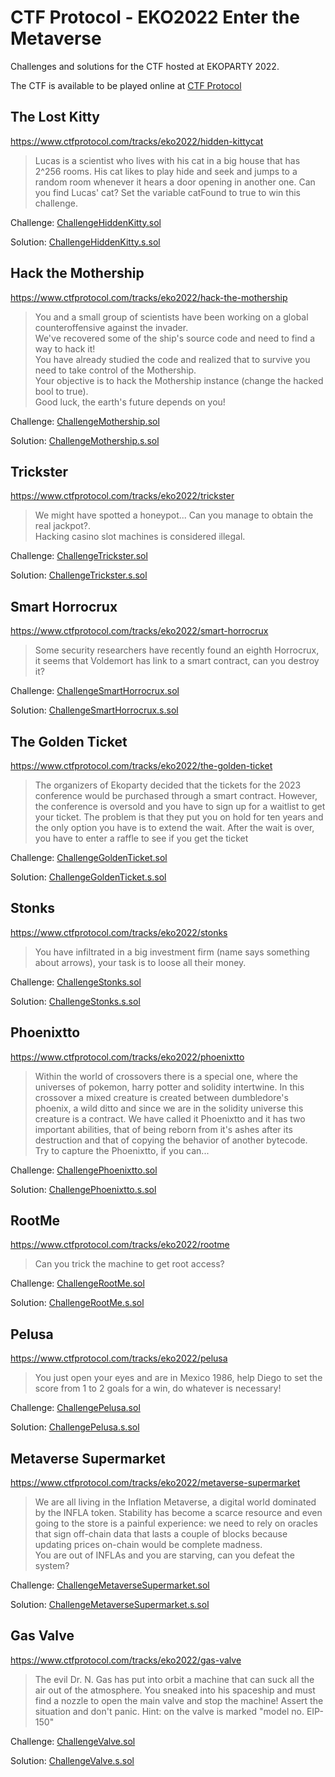 # CTF Protocol - EKO2022 Enter the Metaverse

Challenges and solutions for the CTF hosted at EKOPARTY 2022. 

The CTF is available to be played online at [CTF Protocol](https://www.ctfprotocol.com/tracks/eko2022)

## The Lost Kitty

https://www.ctfprotocol.com/tracks/eko2022/hidden-kittycat

>Lucas is a scientist who lives with his cat in a big house that has 2^256 rooms. His cat likes to play hide and seek and jumps to a random room whenever it hears a door opening in another one. Can you find Lucas' cat? Set the variable catFound to true to win this challenge.

Challenge: [ChallengeHiddenKitty.sol](src/ChallengeHiddenKitty.sol)

Solution: [ChallengeHiddenKitty.s.sol](script/ChallengeHiddenKitty.s.sol)

## Hack the Mothership

https://www.ctfprotocol.com/tracks/eko2022/hack-the-mothership

> You and a small group of scientists have been working on a global counteroffensive against the invader.  
> We've recovered some of the ship's source code and need to find a way to hack it!  
> You have already studied the code and realized that to survive you need to take control of the Mothership.  
> Your objective is to hack the Mothership instance (change the hacked bool to true).  
> Good luck, the earth's future depends on you!

Challenge: [ChallengeMothership.sol](src/ChallengeMothership.sol)

Solution: [ChallengeMothership.s.sol](script/ChallengeMothership.s.sol)

## Trickster

https://www.ctfprotocol.com/tracks/eko2022/trickster

> We might have spotted a honeypot... Can you manage to obtain the real jackpot?.  
> Hacking casino slot machines is considered illegal.

Challenge: [ChallengeTrickster.sol](src/ChallengeTrickster.sol)

Solution: [ChallengeTrickster.s.sol](script/ChallengeTrickster.s.sol)

## Smart Horrocrux

https://www.ctfprotocol.com/tracks/eko2022/smart-horrocrux

> Some security researchers have recently found an eighth Horrocrux, it seems that Voldemort has link to a smart contract, can you destroy it?

Challenge: [ChallengeSmartHorrocrux.sol](src/ChallengeSmartHorrocrux.sol)

Solution: [ChallengeSmartHorrocrux.s.sol](script/ChallengeSmartHorrocrux.s.sol)

## The Golden Ticket

https://www.ctfprotocol.com/tracks/eko2022/the-golden-ticket

> The organizers of Ekoparty decided that the tickets for the 2023 conference would be purchased through a smart contract. However, the conference is oversold and you have to sign up for a waitlist to get your ticket. The problem is that they put you on hold for ten years and the only option you have is to extend the wait. After the wait is over, you have to enter a raffle to see if you get the ticket

Challenge: [ChallengeGoldenTicket.sol](src/ChallengeGoldenTicket.sol)

Solution: [ChallengeGoldenTicket.s.sol](script/ChallengeGoldenTicket.s.sol)

## Stonks

https://www.ctfprotocol.com/tracks/eko2022/stonks

> You have infiltrated in a big investment firm (name says something about arrows), your task is to loose all their money.

Challenge: [ChallengeStonks.sol](src/ChallengeStonks.sol)

Solution: [ChallengeStonks.s.sol](script/ChallengeStonks.s.sol)


## Phoenixtto

https://www.ctfprotocol.com/tracks/eko2022/phoenixtto

> Within the world of crossovers there is a special one, where the universes of pokemon, harry potter and solidity intertwine. In this crossover a mixed creature is created between dumbledore's phoenix, a wild ditto and since we are in the solidity universe this creature is a contract. We have called it Phoenixtto and it has two important abilities, that of being reborn from it's ashes after its destruction and that of copying the behavior of another bytecode.  
> Try to capture the Phoenixtto, if you can...

Challenge: [ChallengePhoenixtto.sol](src/ChallengePhoenixtto.sol)

Solution: [ChallengePhoenixtto.s.sol](script/ChallengePhoenixtto.s.sol)

## RootMe

https://www.ctfprotocol.com/tracks/eko2022/rootme

> Can you trick the machine to get root access?

Challenge: [ChallengeRootMe.sol](src/ChallengeRootMe.sol)

Solution: [ChallengeRootMe.s.sol](script/ChallengeRootMe.s.sol)

## Pelusa

https://www.ctfprotocol.com/tracks/eko2022/pelusa

> You just open your eyes and are in Mexico 1986, help Diego to set the score from 1 to 2 goals for a win, do whatever is necessary!

Challenge: [ChallengePelusa.sol](src/ChallengePelusa.sol)

Solution: [ChallengePelusa.s.sol](script/ChallengePelusa.s.sol)

## Metaverse Supermarket

https://www.ctfprotocol.com/tracks/eko2022/metaverse-supermarket

> We are all living in the Inflation Metaverse, a digital world dominated by the INFLA token. Stability has become a scarce resource and even going to the store is a painful experience: we need to rely on oracles that sign off-chain data that lasts a couple of blocks because updating prices on-chain would be complete madness.  
> You are out of INFLAs and you are starving, can you defeat the system?

Challenge: [ChallengeMetaverseSupermarket.sol](src/ChallengeMetaverseSupermarket.sol)

Solution: [ChallengeMetaverseSupermarket.s.sol](script/ChallengeMetaverseSupermarket.s.sol)

## Gas Valve

https://www.ctfprotocol.com/tracks/eko2022/gas-valve

> The evil Dr. N. Gas has put into orbit a machine that can suck all the air out of the atmosphere. You sneaked into his spaceship and must find a nozzle to open the main valve and stop the machine! Assert the situation and don't panic. Hint: on the valve is marked "model no. EIP-150"

Challenge: [ChallengeValve.sol](src/ChallengeValve.sol)

Solution: [ChallengeValve.s.sol](script/ChallengeValve.s.sol)
